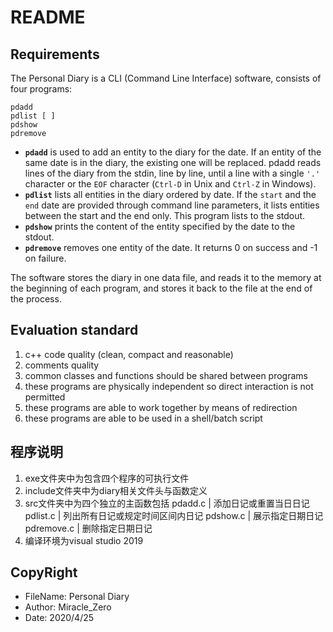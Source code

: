 # README

## Requirements

The Personal Diary is a CLI (Command Line Interface) software, consists of four programs:

```
pdadd 
pdlist [ ]
pdshow 
pdremove 
```

- **`pdadd`** is used to add an entity to the diary for the date. If an entity of the same date is in the diary, the existing one will be replaced. pdadd reads lines of the diary from the stdin, line by line, until a line with a single `'.'` character or the `EOF` character (`Ctrl-D` in Unix and `Ctrl-Z` in Windows).
- **`pdlist`** lists all entities in the diary ordered by date. If the `start` and the `end` date are provided through command line parameters, it lists entities between the start and the end only. This program lists to the stdout.
- **`pdshow`** prints the content of the entity specified by the date to the stdout.
- **`pdremove`** removes one entity of the date. It returns 0 on success and -1 on failure.

The software stores the diary in one data file, and reads it to the memory at the beginning of each program, and stores it back to the file at the end of the process.

## Evaluation standard

1. c++ code quality (clean, compact and reasonable)
2. comments quality
3. common classes and functions should be shared between programs
4. these programs are physically independent so direct interaction is not permitted
5. these programs are able to work together by means of redirection
6. these programs are able to be used in a shell/batch script

## 程序说明

1. exe文件夹中为包含四个程序的可执行文件
2. include文件夹中为diary相关文件头与函数定义
3. src文件夹中为四个独立的主函数包括
   	pdadd.c		|	添加日记或重置当日日记
   pdlist.c	     |	列出所有日记或规定时间区间内日记
   pdshow.c	   |	展示指定日期日记
   pdremove.c	|	删除指定日期日记
4. 编译环境为visual studio 2019

## CopyRight

* FileName:		Personal Diary
* Author:		Miracle_Zero
* Date:		2020/4/25
  

